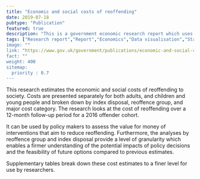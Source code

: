 ```yaml
---
title: "Economic and social costs of reoffending"
date: 2019-07-18
pubtype: "Publication"
featured: true
description: "This is a government economic research report which uses the Home Office ESCC report to estimate the cost of reoffending."
tags: ["Research report","Report","Economics","Data visualisation","Stakeholder management","Project management","Reoffending]
image: ""
link: "https://www.gov.uk/government/publications/economic-and-social-costs-of-reoffending"
fact: ""
weight: 400
sitemap:
  priority : 0.7
---
```


This research estimates the economic and social costs of reoffending to society. 
Costs are presented separately for both adults, and children and young people and broken down by index disposal, reoffence group, and major cost category. 
The research looks at the cost of reoffending over a 12-month follow-up period for a 2016 offender cohort.

It can be used by policy makers to assess the value for money of interventions that aim to reduce reoffending. 
Furthermore, the analyses by reoffence group and index disposal provide a level of granularity which enables a firmer understanding of the potential impacts of policy decisions and the feasibility of future options compared to previous estimates.

Supplementary tables break down these cost estimates to a finer level for use by researchers.
